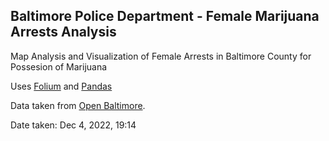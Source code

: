 ## Baltimore Police Department - Female Marijuana Arrests Analysis

Map Analysis and Visualization of Female Arrests in Baltimore County for Possesion of Marijuana

Uses [Folium](https://python-visualization.github.io/folium/) and [Pandas](https://pandas.pydata.org/)


Data taken from [Open Baltimore](https://data.baltimorecity.gov/datasets/baltimore::bpd-arrests/explore?location=38.958098%2C-76.515650%2C8.00&showTable=true).

Date taken: Dec 4, 2022, 19:14

